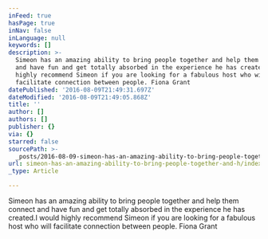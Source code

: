 ```yaml
---
inFeed: true
hasPage: true
inNav: false
inLanguage: null
keywords: []
description: >-
  Simeon has an amazing ability to bring people together and help them connect
  and have fun and get totally absorbed in the experience he has created.I would
  highly recommend Simeon if you are looking for a fabulous host who will
  facilitate connection between people. Fiona Grant 
datePublished: '2016-08-09T21:49:31.697Z'
dateModified: '2016-08-09T21:49:05.868Z'
title: ''
author: []
authors: []
publisher: {}
via: {}
starred: false
sourcePath: >-
  _posts/2016-08-09-simeon-has-an-amazing-ability-to-bring-people-together-and-h.md
url: simeon-has-an-amazing-ability-to-bring-people-together-and-h/index.html
_type: Article

---
```

Simeon has an amazing ability to bring people together and help them connect and have fun and get totally absorbed in the experience he has created.I would highly recommend Simeon if you are looking for a fabulous host who will facilitate connection between people. Fiona Grant